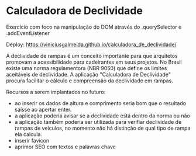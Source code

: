 # Calculadora de Declividade
Exercício com foco na manipulação do DOM através do .querySelector e .addEventListener

Deploy: https://viniciusgalmeida.github.io/calculadora_de_declividade/

A declividade de rampas é um conceito importante para que arquitetos promovam a acessibilidade para cadeirantes em seus projetos. No Brasil existe uma norma regulamentora (NBR 9050) que define os limites aceitáveis de declividade.
A aplicação "Calculadora de Declividade" procura facilitar o cálculo e compreensão da declividade em rampas.

Recursos a serem implantados no futuro: 
- ao inserir os dados de altura e comprimento seria bom que o resultado saísse ao apertar enter.
- a aplicação poderia avisar se a declividade está dentro da norma ou não
- a aplicação também poderia ser utilizada para verifiar declividade de rampas de veículos, no momento não há distinção de qual tipo de rampa ela calcula.
- inserir favicon
- aprimor SEO com textos e palavras chave


